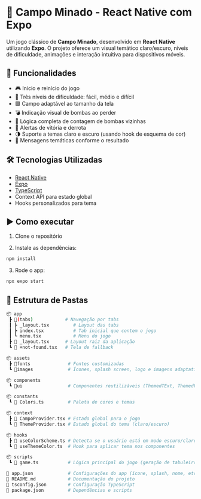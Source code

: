 # 🧨 Campo Minado - React Native com Expo

Um jogo clássico de **Campo Minado**, desenvolvido em **React Native** utilizando **Expo**. O projeto oferece um visual temático claro/escuro, níveis de dificuldade, animações e interação intuitiva para dispositivos móveis.


## 🚀 Funcionalidades

- 🎮 Início e reinício do jogo
- 👣 Três níveis de dificuldade: fácil, médio e difícil
- 🟩 Campo adaptável ao tamanho da tela
- 💣 Indicação visual de bombas ao perder
- 🧠 Lógica completa de contagem de bombas vizinhas
- 🎉 Alertas de vitória e derrota
- 🌗 Suporte a temas claro e escuro (usando hook de esquema de cor)
- 🧾 Mensagens temáticas conforme o resultado


## 🛠️ Tecnologias Utilizadas

- [React Native](https://reactnative.dev/)
- [Expo](https://expo.dev/)
- [TypeScript](https://www.typescriptlang.org/)
- Context API para estado global
- Hooks personalizados para tema



## ▶️ Como executar

1. Clone o repositório

2. Instale as dependências:

```bash
npm install
```

3. Rode o app:
```bash
npx expo start
```

## 📁 Estrutura de Pastas

```bash
📦 app
 ┣ 📂(tabs)            # Navegação por tabs 
 ┃ ┣ _layout.tsx         # Layout das tabs
 ┃ ┣ index.tsx           # Tab inicial que contem o jogo  
 ┃ ┗ menu.tsx            # Menu do jogo   
 ┣ 📜 _layout.tsx      # Layout raiz da aplicação
 ┗ 📜 +not-found.tsx   # Tela de fallback

📦 assets
 ┣ 📂fonts              # Fontes customizadas
 ┗ 📂images             # Ícones, splash screen, logo e imagens adaptativas

📦 components
 ┗ 📂ui                 # Componentes reutilizáveis (ThemedTExt, ThemedView, Collapsible...)

📦 constants
 ┗ 📜 Colors.ts         # Paleta de cores e temas

📦 context
 ┣ 📜 CampoProvider.tsx # Estado global para o jogo
 ┗ 📜 ThemeProvider.tsx # Estado global do tema (claro/escuro)

📦 hooks
 ┣ 📜 useColorScheme.ts # Detecta se o usuário está em modo escuro/claro
 ┗ 📜 useThemeColor.ts  # Hook para aplicar tema nos componentes

📦 scripts
 ┗ 📜 game.ts           # Lógica principal do jogo (geração de tabuleiro, bombas, etc.)

📜 app.json             # Configurações do app (ícone, splash, nome, etc)
📜 README.md            # Documentação do projeto
📜 tsconfig.json        # Configuração TypeScript
📜 package.json         # Dependências e scripts
```